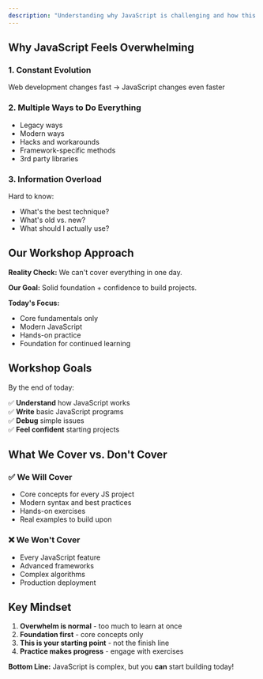 ```yaml
---
description: "Understanding why JavaScript is challenging and how this workshop provides the foundation to confidently start building real projects."
---
```


## **Why JavaScript Feels Overwhelming**

### 1. Constant Evolution

Web development changes fast → JavaScript changes even faster

### 2. Multiple Ways to Do Everything

- Legacy ways
- Modern ways
- Hacks and workarounds
- Framework-specific methods
- 3rd party libraries

### 3. Information Overload

Hard to know:

- What's the best technique?
- What's old vs. new?
- What should I actually use?

## Our Workshop Approach

**Reality Check:** We can't cover everything in one day.

**Our Goal:** Solid foundation + confidence to build projects.

**Today's Focus:**

- Core fundamentals only
- Modern JavaScript
- Hands-on practice
- Foundation for continued learning

## Workshop Goals

By the end of today:

✅ **Understand** how JavaScript works  
✅ **Write** basic JavaScript programs  
✅ **Debug** simple issues  
✅ **Feel confident** starting projects

## What We Cover vs. Don't Cover

### ✅ **We Will Cover**

- Core concepts for every JS project
- Modern syntax and best practices
- Hands-on exercises
- Real examples to build upon

### ❌ **We Won't Cover**

- Every JavaScript feature
- Advanced frameworks
- Complex algorithms
- Production deployment

## Key Mindset

1. **Overwhelm is normal** - too much to learn at once
2. **Foundation first** - core concepts only
3. **This is your starting point** - not the finish line
4. **Practice makes progress** - engage with exercises

**Bottom Line:** JavaScript is complex, but you **can** start building today!
